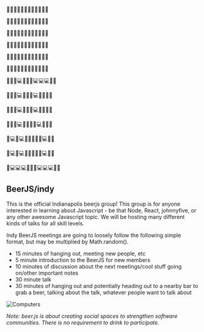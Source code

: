 :beer::beer::beer::beer::beer::beer::beer::beer::beer::beer::beer::beer:

:beer::beer::beer::beer::beer::beer::beer::beer::beer::beer::beer::beer:

:beer::beer::beer::beer::beer::beer::beer::beer::beer::beer::beer::beer:

:beer::beer::beer::beer::beer::beer::beer::beer::beer::beer::beer::beer:

:beer::beer::beer::beer::beer::beer::beer::beer::beer::beer::beer::beer:

:beer::beer::beer::beer::beer::beer::beer::beer::beer::beer::beer::beer:

:beer::beer::beer::computer::beer::beer::beer::computer::computer::computer::beer::beer:

:beer::beer::beer::computer::beer::beer::beer::computer::beer::beer::beer::beer:

:beer::beer::beer::computer::beer::beer::beer::computer::beer::beer::beer::beer:

:beer::beer::beer::computer::beer::beer::beer::beer::computer::beer::beer::beer:

:beer::computer::beer::computer::beer::beer::beer::beer::beer::computer::beer::beer:

:beer::computer::beer::computer::beer::beer::beer::beer::beer::computer::beer::beer:

:beer::computer::computer::computer::beer::beer::beer::computer::computer::computer::beer::beer:



## BeerJS/indy

This is the official Indianapolis beerjs group! 
This group is for anyone interested in learning about Javascript - be that Node, React, johnnyfive, or any other awesome Javascript topic. 
We will be hosting many different kinds of talks for all skill levels. 

Indy BeerJS meetings are going to loosely follow the following simple format, but may be multiplied by Math.random().
- 15 minutes of hanging out, meeting new people, etc
- 5 minute introduction to the BeerJS for new members
- 10 minutes of discussion about the next meetings/cool stuff going on/other important notes
- 30 minute talk
- 30 minutes of hanging out and potentially heading out to a nearby bar to grab a beer, talking about the talk, whatever people want to talk about

![Computers](http://i.giphy.com/l0HlNaQ6gWfllcjDO.gif)

*Note: beer.js is about creating social spaces to strengthen software communities. There is no requirement to drink to participate.*
